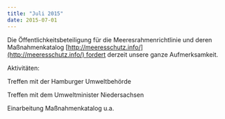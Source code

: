 ```yaml
---
title: "Juli 2015"
date: 2015-07-01
---
```


Die Öffentlichkeitsbeteiligung für die Meeresrahmenrichtlinie und deren Maßnahmenkatalog [http://meeresschutz.info/](http://meeresschutz.info/) fordert derzeit unsere ganze Aufmerksamkeit.

Aktivitäten:

Treffen mit der Hamburger Umweltbehörde

Treffen mit dem Umweltminister Niedersachsen

Einarbeitung Maßnahmenkatalog u.a.

